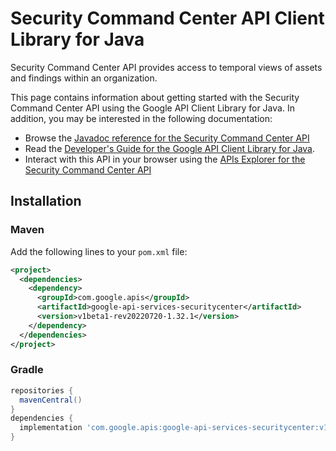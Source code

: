 # Security Command Center API Client Library for Java

Security Command Center API provides access to temporal views of assets and findings within an organization.

This page contains information about getting started with the Security Command Center API
using the Google API Client Library for Java. In addition, you may be interested
in the following documentation:

* Browse the [Javadoc reference for the Security Command Center API][javadoc]
* Read the [Developer's Guide for the Google API Client Library for Java][google-api-client].
* Interact with this API in your browser using the [APIs Explorer for the Security Command Center API][api-explorer]

## Installation

### Maven

Add the following lines to your `pom.xml` file:

```xml
<project>
  <dependencies>
    <dependency>
      <groupId>com.google.apis</groupId>
      <artifactId>google-api-services-securitycenter</artifactId>
      <version>v1beta1-rev20220720-1.32.1</version>
    </dependency>
  </dependencies>
</project>
```

### Gradle

```gradle
repositories {
  mavenCentral()
}
dependencies {
  implementation 'com.google.apis:google-api-services-securitycenter:v1beta1-rev20220720-1.32.1'
}
```

[javadoc]: https://googleapis.dev/java/google-api-services-securitycenter/latest/index.html
[google-api-client]: https://github.com/googleapis/google-api-java-client/
[api-explorer]: https://developers.google.com/apis-explorer/#p/securitycenter/v1/

